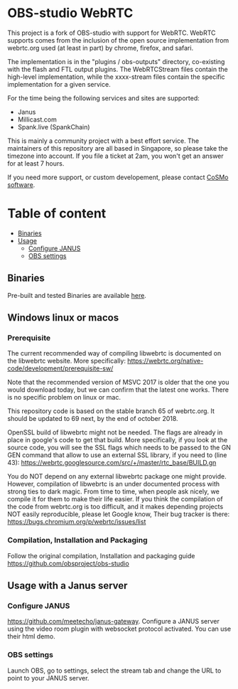 
# OBS-studio WebRTC

This project is a fork of OBS-studio with support for WebRTC. WebRTC supports comes from the inclusion of the open source implementation from webrtc.org used (at least in part) by chrome, firefox, and safari.

The implementation is in the "plugins / obs-outputs" directory, co-existing with the flash and FTL output plugins. The WebRTCStream files contain the high-level implementation, while the xxxx-stream files contain the specific implementation for a given service.

For the time being the following services and sites are supported:
- Janus
- Millicast.com
- Spank.live (SpankChain)

This is mainly a community project with a best effort service. The maintainers of this repository are all based in Singapore, so please take the timezone into account. If you file a ticket at 2am, you won't get an answer for at least 7 hours.

If you need more support, or custom developement, please contact [CoSMo software](http://www.cosmosoftware.io/contact.html).

# Table of content

- [Binaries](#binaries)
- [Usage](#usage)
  * [Configure JANUS](#configure-janus)
  * [OBS settings](#obs-settings)

## Binaries

Pre-built and tested Binaries are available [here](https://github.com/CoSMoSoftware/OBS-studio-webrtc/releases).

## Windows linux or macos

### Prerequisite

The current recommended way of compiling libwebrtc is documented on the libwebrtc website. More specifically: https://webrtc.org/native-code/development/prerequisite-sw/

Note that the recommended version of MSVC 2017 is older that the one you would download today, but we can confirm that the latest one works. There is no specific problem on linux or mac.

This repository code is based on the stable branch 65 of webrtc.org. It should be updated to 69 next, by the end of october 2018.

OpenSSL build of libwebrtc might not be needed.  The flags are already in place in google's code to get that build. More specifically, if you look at the source code, you will see the SSL flags which needs to be passed to the GN GEN command that allow to use an external SSL library, if you need to (line 43):
https://webrtc.googlesource.com/src/+/master/rtc_base/BUILD.gn

You do NOT depend on any external libwebrtc package one might provide. However, compilation of libwebrtc is an under documented process with strong ties to dark magic. From time to time, when people ask nicely, we compile it for them to make their life easier. If you think the compilation of the code from webrtc.org is too difficult, and it makes depending projects NOT easily reproducible, please let Google know, Their bug tracker is there:
https://bugs.chromium.org/p/webrtc/issues/list

### Compilation, Installation and Packaging

Follow the original compilation, Installation and packaging guide https://github.com/obsproject/obs-studio

## Usage with a Janus server

### Configure JANUS

https://github.com/meetecho/janus-gateway.
Configure a JANUS server using the video room plugin with websocket protocol activated. You can use their html demo.

### OBS settings

Launch OBS, go to settings, select the stream tab and change the URL to point to your JANUS server.
